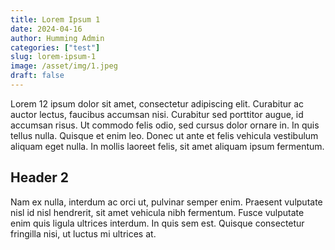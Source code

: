 ```yaml
---
title: Lorem Ipsum 1
date: 2024-04-16
author: Humming Admin
categories: ["test"]
slug: lorem-ipsum-1
image: /asset/img/1.jpeg
draft: false
---
```


Lorem 12 ipsum dolor sit amet, consectetur adipiscing elit. Curabitur ac auctor lectus, faucibus accumsan nisi.
Curabitur sed porttitor augue, id accumsan risus. Ut commodo felis odio, sed cursus dolor ornare in. In quis tellus nulla. Quisque et enim leo. Donec ut ante et felis vehicula vestibulum aliquam eget nulla. In mollis laoreet felis, sit amet aliquam ipsum fermentum.

## Header 2

Nam ex nulla, interdum ac orci ut, pulvinar semper enim. Praesent vulputate nisl id nisl hendrerit, sit amet vehicula nibh fermentum. Fusce vulputate enim quis ligula ultrices interdum. In quis sem est. Quisque consectetur fringilla nisi, ut luctus mi ultrices at.
